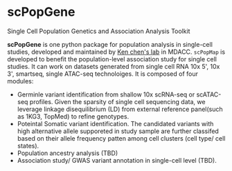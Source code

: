 # scPopGene
Single Cell Population Genetics and Association Analysis Toolkit

**scPopGene** is one python package for population analysis in single-cell studies, developed and maintained by [Ken chen's lab](https://sites.google.com/view/kchenlab/Home) in MDACC. `scPopMap` is developed to benefit the population-level association study for single cell studies. It can work on datasets generated from single cell RNA 10x 5', 10x 3', smartseq, single ATAC-seq technoloiges. 
It is composed of four modules: 
* Germinle variant identification from shallow 10x scRNA-seq or scATAC-seq profiles. Given the sparsity of single cell sequencing data, we leverage linkage disequilibrium (LD) from external reference panel(such as 1KG3, TopMed) to refine genotypes. 
* Poteintal Somatic variant identification. The candidated variants with high alternative allele supporeted in study sample are further classifed based on their allele frequency patten among cell clusters (cell type/ cell states). 
* Population ancestry analysis (TBD)
* Association study/ GWAS variant annotation in single-cell level (TBD). 

